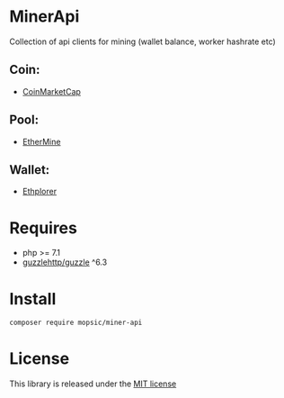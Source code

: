 MinerApi
============

Collection of api clients for mining (wallet balance, worker hashrate etc)

Coin:
-----
- [CoinMarketCap](https://coinmarketcap.com)

Pool:
-----
- [EtherMine](ethermine.org)

Wallet:
-------
- [Ethplorer](https://ethplorer.io)

Requires
========
- php >= 7.1
- [guzzlehttp/guzzle](https://github.com/guzzle/guzzle) ^6.3

Install
=======
```bash
composer require mopsic/miner-api
```

License
=======
This library is released under the [MIT license](LICENSE)
